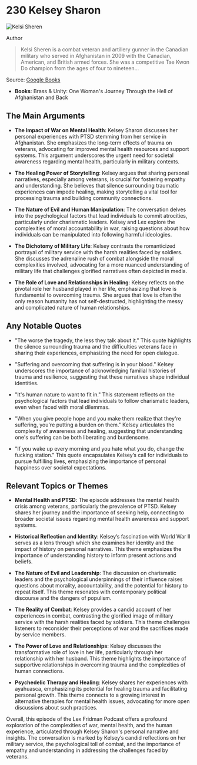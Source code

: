 # 230 Kelsey Sharon


![Kelsi Sheren](https://encrypted-tbn0.gstatic.com/licensed-image?q=tbn:ANd9GcQO9jotT6Pt0dKltYtozSMXFlJ_NxusxUnViH8TwfixXNSJttR0Q_YmV5cba4gWp0iq60L-&s=19)

Author

> Kelsi Sheren is a combat veteran and artillery gunner in the Canadian military who served in Afghanistan in 2009 with the Canadian, American, and British armed forces. She was a competitive Tae Kwon Do champion from the ages of four to nineteen...

Source: [Google Books](https://books.google.com/books/about/Brass_Unity.html?id=rPyuEAAAQBAJ&source=kp_author_description)

- **Books**: Brass & Unity: One Woman's Journey Through the Hell of Afghanistan and Back


## The Main Arguments

- **The Impact of War on Mental Health**: Kelsey Sharon discusses her personal experiences with PTSD stemming from her service in Afghanistan. She emphasizes the long-term effects of trauma on veterans, advocating for improved mental health resources and support systems. This argument underscores the urgent need for societal awareness regarding mental health, particularly in military contexts.

- **The Healing Power of Storytelling**: Kelsey argues that sharing personal narratives, especially among veterans, is crucial for fostering empathy and understanding. She believes that silence surrounding traumatic experiences can impede healing, making storytelling a vital tool for processing trauma and building community connections.

- **The Nature of Evil and Human Manipulation**: The conversation delves into the psychological factors that lead individuals to commit atrocities, particularly under charismatic leaders. Kelsey and Lex explore the complexities of moral accountability in war, raising questions about how individuals can be manipulated into following harmful ideologies.

- **The Dichotomy of Military Life**: Kelsey contrasts the romanticized portrayal of military service with the harsh realities faced by soldiers. She discusses the adrenaline rush of combat alongside the moral complexities involved, advocating for a more nuanced understanding of military life that challenges glorified narratives often depicted in media.

- **The Role of Love and Relationships in Healing**: Kelsey reflects on the pivotal role her husband played in her life, emphasizing that love is fundamental to overcoming trauma. She argues that love is often the only reason humanity has not self-destructed, highlighting the messy and complicated nature of human relationships.

## Any Notable Quotes

- "The worse the tragedy, the less they talk about it."
  This quote highlights the silence surrounding trauma and the difficulties veterans face in sharing their experiences, emphasizing the need for open dialogue.

- "Suffering and overcoming that suffering is in your blood."
  Kelsey underscores the importance of acknowledging familial histories of trauma and resilience, suggesting that these narratives shape individual identities.

- "It's human nature to want to fit in."
  This statement reflects on the psychological factors that lead individuals to follow charismatic leaders, even when faced with moral dilemmas.

- "When you give people hope and you make them realize that they're suffering, you're putting a burden on them."
  Kelsey articulates the complexity of awareness and healing, suggesting that understanding one's suffering can be both liberating and burdensome.

- "If you wake up every morning and you hate what you do, change the fucking station."
  This quote encapsulates Kelsey’s call for individuals to pursue fulfilling lives, emphasizing the importance of personal happiness over societal expectations.

## Relevant Topics or Themes

- **Mental Health and PTSD**: The episode addresses the mental health crisis among veterans, particularly the prevalence of PTSD. Kelsey shares her journey and the importance of seeking help, connecting to broader societal issues regarding mental health awareness and support systems.

- **Historical Reflection and Identity**: Kelsey’s fascination with World War II serves as a lens through which she examines her identity and the impact of history on personal narratives. This theme emphasizes the importance of understanding history to inform present actions and beliefs.

- **The Nature of Evil and Leadership**: The discussion on charismatic leaders and the psychological underpinnings of their influence raises questions about morality, accountability, and the potential for history to repeat itself. This theme resonates with contemporary political discourse and the dangers of populism.

- **The Reality of Combat**: Kelsey provides a candid account of her experiences in combat, contrasting the glorified image of military service with the harsh realities faced by soldiers. This theme challenges listeners to reconsider their perceptions of war and the sacrifices made by service members.

- **The Power of Love and Relationships**: Kelsey discusses the transformative role of love in her life, particularly through her relationship with her husband. This theme highlights the importance of supportive relationships in overcoming trauma and the complexities of human connections.

- **Psychedelic Therapy and Healing**: Kelsey shares her experiences with ayahuasca, emphasizing its potential for healing trauma and facilitating personal growth. This theme connects to a growing interest in alternative therapies for mental health issues, advocating for more open discussions about such practices.

Overall, this episode of the Lex Fridman Podcast offers a profound exploration of the complexities of war, mental health, and the human experience, articulated through Kelsey Sharon's personal narrative and insights. The conversation is marked by Kelsey’s candid reflections on her military service, the psychological toll of combat, and the importance of empathy and understanding in addressing the challenges faced by veterans.